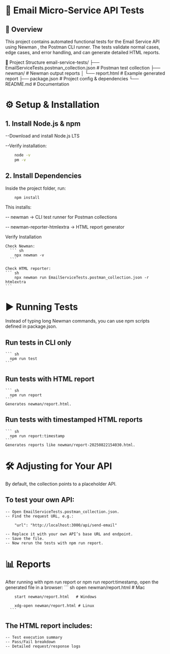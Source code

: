 # 📖 Email Micro-Service API Tests
## 📌 Overview

This project contains automated functional tests for the Email Service API using Newman
, the Postman CLI runner.
The tests validate normal cases, edge cases, and error handling, and can generate detailed HTML reports.

📂 Project Structure
email-service-tests/
├── EmailServiceTests.postman_collection.json   # Postman test collection
├── newman/                                     # Newman output reports
│   └── report.html                             # Example generated report
├── package.json                                # Project config & dependencies
└── README.md                                   # Documentation

# ⚙️ Setup & Installation
## 1. Install Node.js & npm

 --Download and install Node.js LTS

 --Verify installation:
``` sh
    node -v
    pm -v
```
## 2. Install Dependencies

Inside the project folder, run:
``` sh
    npm install
```

 This installs:

  -- newman → CLI test runner for Postman collections

  -- newman-reporter-htmlextra → HTML report generator

  Verify Installation

    Check Newman:
      ``` sh
        npx newman -v
      ```

    Check HTML reporter:
    ``` sh
        npx newman run EmailServiceTests.postman_collection.json -r htmlextra
    ```

# ▶️ Running Tests

Instead of typing long Newman commands, you can use npm scripts defined in package.json.

  ## Run tests in CLI only
    ``` sh
      npm run test
    ```

  ## Run tests with HTML report
    ``` sh
      npm run report
    ```
    Generates newman/report.html.

  ## Run tests with timestamped HTML reports
    ``` sh
      npm run report:timestamp
    ```
    Generates reports like newman/report-20250822154030.html.

# 🛠 Adjusting for Your API

  By default, the collection points to a placeholder API.
  ## To test your own API:
    -- Open EmailServiceTests.postman_collection.json.
    -- Find the request URL, e.g.:

        "url": "http://localhost:3000/api/send-email"

    -- Replace it with your own API’s base URL and endpoint.
    -- Save the file.
    -- Now rerun the tests with npm run report.

# 📊 Reports

  After running with npm run report or npm run report:timestamp, open the generated file in a browser:
      ``` sh
        open newman/report.html    # Mac

        start newman/report.html   # Windows

        xdg-open newman/report.html # Linux
      ```

  ## The HTML report includes:
    -- Test execution summary
    -- Pass/Fail breakdown
    -- Detailed request/response logs
